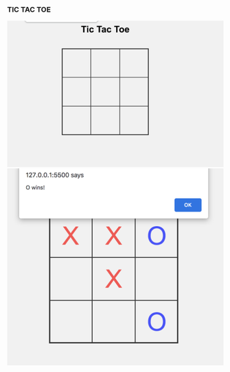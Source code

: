 ### TIC TAC TOE

![Initial](https://github.com/Ravkeerat02/TIC-TAC-TOE/blob/master/images/Screen%20Shot%202023-03-08%20at%204.18.43%20PM.png)
![At End](https://github.com/Ravkeerat02/TIC-TAC-TOE/blob/master/images/Screen%20Shot%202023-03-08%20at%204.18.55%20PM.png)
